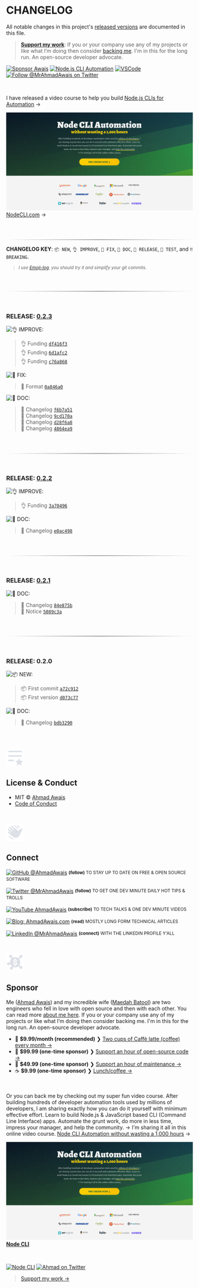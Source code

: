 # CHANGELOG

All notable changes in this project's [released versions](../../releases) are documented in this file.

> [**Support my work**][sponsor]: If you or your company use any of my projects or like what I’m doing then consider [backing me][sponsor]. I'm in this for the long run. An open-source developer advocate.

[![Sponsor Awais](https://img.shields.io/badge/-Sponsor%20Awais%20%E2%86%92-gray.svg?colorB=5F38F5)](https://https://github.com/AhmadAwais/sponsor/?utm_source=FOSS) [![Node.js CLI Automation](https://img.shields.io/badge/-NodeCLI.com%20%E2%86%92-gray.svg?colorB=3D873A)](https://NodeCLI.com/?utm_source=FOSS)
[![VSCode](https://img.shields.io/badge/-VSCode.pro%20%E2%86%92-gray.svg?colorB=4D2AFF)](https://VSCode.pro/?utm_source=GitHubFOSS)
[![Follow @MrAhmadAwais on Twitter](https://img.shields.io/twitter/follow/mrahmadawais.svg?style=social&label=Follow%20@MrAhmadAwais)](https://twitter.com/mrahmadawais/)

<br>

I have released a video course to help you build <a href="https://NodeCLI.com/?utm_source=FOSS" target="_blank">Node.js CLIs for Automation</a> →</p>

<a href="https://NodeCLI.com/?utm_source=FOSS" target="_blank"><img src="https://raw.githubusercontent.com/ahmadawais/stuff/master/nodecli/featured.jpg" /><br>NodeCLI.com</a> →

<br>

[![hr](https://raw.githubusercontent.com/ahmadawais/stuff/master/images/git/hr.png)](/)

**CHANGELOG KEY**: `📦 NEW`, `👌 IMPROVE`, `🐛 FIX`, `📖 DOC`, `🚀 RELEASE`, `🤖 TEST`, and `‼️ BREAKING`.

<small>

> _I use [Emoji-log](https://github.com/ahmadawais/Emoji-Log), you should try it and simplify your git commits._

</small>

<br>

[![hr](https://raw.githubusercontent.com/ahmadawais/stuff/master/images/git/hr.png)](/)

<br>

### RELEASE: [0.2.3](https://github.com/ahmadawais/nodecli/compare/0.2.2...0.2.3)

![👌 IMPROVE:](https://img.shields.io/badge/-IMPROVEMENT-gray.svg?colorB=39AA54)

> 👌 Funding [`df416f3`](https://github.com/ahmadawais/nodecli/commit/df416f3fb5d655303956285a45575491d3400aa3) <br>
> 👌 Funding [`6d1afc2`](https://github.com/ahmadawais/nodecli/commit/6d1afc20e5a54bb86757224fec9fa6688045d50d) <br>
> 👌 Funding [`c76a868`](https://github.com/ahmadawais/nodecli/commit/c76a86894275241efe4e7a731eee1e883a7097c8) <br>

![🐛 FIX:](https://img.shields.io/badge/-FIX-gray.svg?colorB=ff6347)

> 🐛 Format [`0a846a0`](https://github.com/ahmadawais/nodecli/commit/0a846a0e4bd9f1c6f0fd0d52bc4cef68e687b737) <br>

![📖 DOC:](https://img.shields.io/badge/-DOCS-gray.svg?colorB=978CD4)

> 📖 Changelog [`f6b7a51`](https://github.com/ahmadawais/nodecli/commit/f6b7a510cbde7ae11700e01f46b523ea4a11d1f3) <br>
>  📖 Changelog [`9cd170a`](https://github.com/ahmadawais/nodecli/commit/9cd170a0b2abc25f0604302b7e2de160dd3cfbea) <br>
>  📖 Changelog [`d28f6a8`](https://github.com/ahmadawais/nodecli/commit/d28f6a81d43c84785db3f6bf6ce587f4de511384) <br>
>  📖 Changelog [`4864ea9`](https://github.com/ahmadawais/nodecli/commit/4864ea997ce0733beb3617d3b70464640c743752) <br>

<br>

[![hr](https://raw.githubusercontent.com/ahmadawais/stuff/master/images/git/hr.png)](/)

<br>

### RELEASE: [0.2.2](https://github.com/ahmadawais/nodecli/compare/0.2.1...0.2.2)

![👌 IMPROVE:](https://img.shields.io/badge/-IMPROVEMENT-gray.svg?colorB=39AA54)

> 👌 Funding [`3a70496`](https://github.com/ahmadawais/nodecli/commit/3a7049620d057065ed25ba9e6b19ae943a5c6f6c) <br>

![📖 DOC:](https://img.shields.io/badge/-DOCS-gray.svg?colorB=978CD4)

> 📖 Changelog [`e0ac498`](https://github.com/ahmadawais/nodecli/commit/e0ac4985b44c830654642a5a841dc5166d7660e6) <br>

<br>

[![hr](https://raw.githubusercontent.com/ahmadawais/stuff/master/images/git/hr.png)](/)

<br>

### RELEASE: [0.2.1](https://github.com/ahmadawais/nodecli/compare/0.2.0...0.2.1)

![📖 DOC:](https://img.shields.io/badge/-DOCS-gray.svg?colorB=978CD4)

> 📖 Changelog [`84e875b`](https://github.com/ahmadawais/nodecli/commit/84e875b7c7b4eeeaa84168333237f1f91fa27c49) <br>
> 📖 Notice [`5089c3a`](https://github.com/ahmadawais/nodecli/commit/5089c3abef282843356ae8596b1d835d67119fa3) <br>

<br>

[![hr](https://raw.githubusercontent.com/ahmadawais/stuff/master/images/git/hr.png)](/)

<br>

### RELEASE: 0.2.0

![📦 NEW:](https://img.shields.io/badge/-NEW-gray.svg?colorB=3778FF)

> 📦 First commit [`a72c912`](https://github.com/ahmadawais/nodecli/commit/a72c9128b86bfab932ff80bf1bb86529cb9187b3) <br>
> 📦 First version [`d073c77`](https://github.com/ahmadawais/nodecli/commit/d073c77321151784c6b8fec56353257d5c01b49a) <br>

![📖 DOC:](https://img.shields.io/badge/-DOCS-gray.svg?colorB=978CD4)

> 📖 Changelog [`bdb3290`](https://github.com/ahmadawais/nodecli/commit/bdb3290509b6aa8062a63ceb3885147ea4969796) <br>

<br>

<br>

[![📃](https://raw.githubusercontent.com/ahmadawais/stuff/master/images/git/license.png)](/)

## License & Conduct

- MIT © [Ahmad Awais](https://twitter.com/MrAhmadAwais/)
- [Code of Conduct](code-of-conduct.md)

<br>

[![🙌](https://raw.githubusercontent.com/ahmadawais/stuff/master/images/git/connect.png)](/)

## Connect

<div align="left">
<p><a href="https://github.com/ahmadawais"><img alt="GitHub @AhmadAwais" align="center" src="https://img.shields.io/badge/GITHUB-gray.svg?colorB=6cc644&colorA=6cc644&style=flat" /></a>&nbsp;<small><strong>(follow)</strong> TO STAY UP TO DATE ON FREE & OPEN SOURCE SOFTWARE</small></p>
<p><a href="https://twitter.com/MrAhmadAwais/"><img alt="Twitter @MrAhmadAwais" align="center" src="https://img.shields.io/badge/TWITTER-gray.svg?colorB=1da1f2&colorA=1da1f2&style=flat" /></a>&nbsp;<small><strong>(follow)</strong> TO GET ONE DEV MINUTE DAILY HOT TIPS & TROLLS</small></p>
<p><a href="https://www.youtube.com/AhmadAwais"><img alt="YouTube AhmadAwais" align="center" src="https://img.shields.io/badge/YOUTUBE-gray.svg?colorB=ff0000&colorA=ff0000&style=flat" /></a>&nbsp;<small><strong>(subscribe)</strong> TO TECH TALKS & ONE DEV MINUTE VIDEOS</small></p>
<p><a href="https://AhmadAwais.com/"><img alt="Blog: AhmadAwais.com" align="center" src="https://img.shields.io/badge/MY%20BLOG-gray.svg?colorB=4D2AFF&colorA=4D2AFF&style=flat" /></a>&nbsp;<small><strong>(read)</strong> MOSTLY LONG FORM TECHNICAL ARTICLES</small></p>
<p><a href="https://www.linkedin.com/in/MrAhmadAwais/"><img alt="LinkedIn @MrAhmadAwais" align="center" src="https://img.shields.io/badge/LINKEDIN-gray.svg?colorB=0077b5&colorA=0077b5&style=flat" /></a>&nbsp;<small><strong>(connect)</strong> WITH THE LINKEDIN PROFILE Y'ALL</small></p>
</div>

<br>

[![👌](https://raw.githubusercontent.com/ahmadawais/stuff/master/images/git/sponsor.png)](/)

## Sponsor

Me ([Ahmad Awais](https://twitter.com/mrahmadawais/)) and my incredible wife ([Maedah Batool](https://twitter.com/MaedahBatool/)) are two engineers who fell in love with open source and then with each other. You can read more [about me here](https://ahmadawais.com/about). If you or your company use any of my projects or like what I’m doing then consider backing me. I'm in this for the long run. An open-source developer advocate.

- 🌟  **$9.99/month (recommended)** ❯ [Two cups of Caffè latte (coffee) every month →](https://pay.paddle.com/checkout/540217)
- 🚀  **$99.99 (one-time sponsor)** ❯ [Support an hour of open-source code →](https://pay.paddle.com/checkout/515568)
- 🔰  **$49.99 (one-time sponsor)** ❯ [Support an hour of maintenance →](https://pay.paddle.com/checkout/527253)
- ☕️  **$9.99 (one-time sponsor)** ❯ [Lunch/coffee →](https://pay.paddle.com/checkout/527254)

<br>

Or you can back me by checking out my super fun video course. After building hundreds of developer automation tools used by millions of developers, I am sharing exactly how you can do it yourself with minimum effective effort. Learn to build Node.js & JavaScript based CLI (Command Line Interface) apps. Automate the grunt work, do more in less time, impress your manager, and help the community.
→ I'm sharing it all in this online video course. <a href="https://nodecli.com/?utm_source=FOSS" target="_blank">Node CLI Automation
without wasting a 1,000 hours</a> →</p>

<a href="https://nodecli.com/?utm_source=FOSS" target="_blank"><img src="https://raw.githubusercontent.com/ahmadawais/stuff/master/nodecli/featured.jpg" /><br><strong>Node CLI</strong></a>

<br>

[![Node CLI](https://img.shields.io/badge/-NodeCLI.com%20%E2%86%92-gray.svg?colorB=3D873A)](https://nodecli.com/?utm_source=FOSS)
[![Ahmad on Twitter](https://img.shields.io/twitter/follow/mrahmadawais.svg?style=social&label=Follow%20@MrAhmadAwais)](https://twitter.com/mrahmadawais/)

> [Support my work →][sponsor]

[sponsor]: https://github.com/AhmadAwais/sponsor
